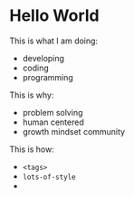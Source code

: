 # Hello World

This is what I am doing:
* developing
* coding
* programming

This is why:
* problem solving
* human centered
* growth mindset community

This is how:
* `<tags>`
* `lots-of-style`
* 
